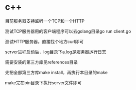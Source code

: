 # c++

目前服务器支持监听一个TCP和一个HTTP

测试TCP服务器用的客户端程序可以去golang目录go run client.go

测试HTTP服务器，直接找个地方curl即可

server进程启动后，log目录下a.log是服务器运行日志

需要安装的第三方库见references目录

先把全部第三方库make install，再执行本目录的make

make完在bin目录下执行server文件即可
